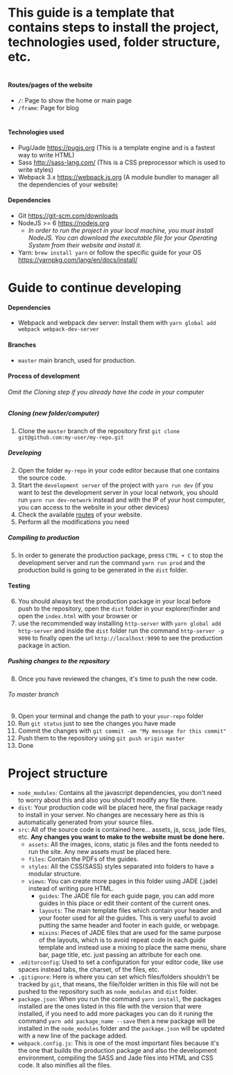 # This guide is a template that contains steps to install the project, technologies used, folder structure, etc.

#

#### <a id="routes">Routes/pages of the website</a>

- `/`: Page to show the home or main page
- `/frame`: Page for blog

#

#

#### Technologies used

- Pug/Jade https://pugjs.org (This is a template engine and is a fastest way to write HTML)
- Sass http://sass-lang.com/ (This is a CSS preprocessor which is used to write styles)
- Webpack 3.x https://webpack.js.org (A module bundler to manager all the dependencies of your website)

#### Dependencies

- Git https://git-scm.com/downloads
- NodeJS >= 6 https://nodejs.org
  - _In order to run the project in your local machine, you must install NodeJS. You can download the executable file for your Operating System from their website and install it._
- Yarn: `brew install yarn` or follow the specific guide for your OS https://yarnpkg.com/lang/en/docs/install/

#

#

# Guide to continue developing

#### Dependencies

- Webpack and webpack dev server: Install them with `yarn global add webpack webpack-dev-server`

#### Branches

- `master` main branch, used for production.

#### Process of development

###### Omit the Cloning step if you already have the code in your computer

##### Cloning (new folder/computer)

1. Clone the `master` branch of the repository first `git clone git@github.com:my-user/my-repo.git`

##### Developing

2. Open the folder `my-repo` in your code editor because that one contains the source code.
3. Start the `development server` of the project with `yarn run dev` (if you want to test the development server in your local network, you should run `yarn run dev-network` instead and with the IP of your host computer, you can access to the website in your other devices)
4. Check the available [routes](#routes) of your website.
5. Perform all the modifications you need

##### Compiling to production

5. In order to generate the production package, press `CTRL + C` to stop the development server and run the command `yarn run prod` and the production build is going to be generated in the `dist` folder.

#### Testing

6. You should always test the production package in your local before push to the repository, open the `dist` folder in your explorer/finder and open the `index.html` with your browser or
7. use the recommended way installing `http-server` with `yarn global add http-server` and inside the `dist` folder run the command `http-server -p 9090` to finally open the url `http://localhost:9090` to see the production package in action.

##### Pushing changes to the repository

8. Once you have reviewed the changes, it's time to push the new code.

###### To master branch

9. Open your terminal and change the path to your `your-repo` folder
10. Run `git status` just to see the changes you have made
11. Commit the changes with `git commit -am "My message for this commit"`
12. Push them to the repository using `git push origin master`
13. Done

#

#

# Project structure

- `node_modules`: Contains all the javascript dependencies, you don't need to worry about this and also you should't modify any file there.
- `dist`: Your production code will be placed here, the final package ready to install in your server. No changes are necessary here as this is automatically generated from your source files.
- `src`: All of the source code is contained here... assets, js, scss, jade files, etc. **Any changes you want to make to the website must be done here.**
  - `assets`: All the images, icons, static js files and the fonts needed to run the site. Any new assets must be placed here.
  - `files`: Contain the PDFs of the guides.
  - `styles`: All the CSS(SASS) styles separated into folders to have a modular structure.
  - `views`: You can create more pages in this folder using JADE (.jade) instead of writing pure HTML.
    - `guides`: The JADE file for each guide page, you can add more guides in this place or edit their content of the current ones.
    - `layouts`: The main template files which contain your header and your footer used for all the guides. This is very useful to avoid putting the same header and footer in each guide, or webpage.
    - `mixins`: Pieces of JADE files that are used for the same purpose of the layouts, which is to avoid repeat code in each guide template and instead use a mixing to place the same menu, share bar, page title, etc. just passing an attribute for each one.
- `.editorconfig`: Used to set a configuration for your editor code, like use spaces instead tabs, the charset, of the files, etc.
- `.gitignore`: Here is where you can set which files/folders shouldn't be tracked by `git`, that means, the file/folder written in this file will not be pushed to the repository such as `node_modules` and `dist` folder.
- `package.json`: When you run the command `yarn install`, the packages installed are the ones listed in this file with the version that were installed, if you need to add more packages you can do it runing the command `yarn add package_name --save` then a new package will be installed in the `node_modules` folder and the `package.json` will be updated with a new line of the package added.
- `webpack.config.js`: This is one of the most important files because it's the one that builds the production package and also the development environment, compiling the SASS and Jade files into HTML and CSS code. It also minifies all the files.
